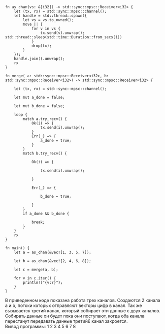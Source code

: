 ```
fn as_chan(vs: &[i32]) -> std::sync::mpsc::Receiver<i32> {
    let (tx, rx) = std::sync::mpsc::channel();
    let handle = std::thread::spawn({
        let vs = vs.to_owned();
        move || {
            for v in vs {
                tx.send(v).unwrap(); std::thread::sleep(std::time::Duration::from_secs(1))
            }
            drop(tx);
        }
    });
    handle.join().unwrap();
    rx
}

fn merge( a: std::sync::mpsc::Receiver<i32>, b: std::sync::mpsc::Receiver<i32>) -> std::sync::mpsc::Receiver<i32> {

    let (tx, rx) = std::sync::mpsc::channel();

    let mut a_done = false;

    let mut b_done = false;

    loop {
        match a.try_recv() {
            Ok(i) => {
                tx.send(i).unwrap();
            }
            Err(_) => {
                a_done = true;
            }
        }
        match b.try_recv() {

            Ok(i) => {

                tx.send(i).unwrap();

            }

            Err(_) => {

                b_done = true;

            }
        }
        if a_done && b_done {

            break;
        }
    }
    rx
}

fn main() {
    let a = as_chan(&vec![1, 3, 5, 7]);

    let b = as_chan(&vec![2, 4, 6, 8]);

    let c = merge(a, b);

    for v in c.iter() {
        println!("{v:?}");
    }
}
```
В приведенном коде показана работа трех каналов. Создаются 2 канала a и b, потоки которых отправляют векторы цифр в канал. Так же вызывается третий канал, который собирает эти данные с двух каналов. Собирать данные он будет пока они поступают, когда оба канала перестанут передавать данные третий6 канал закроется.<br>
Вывод программы: 1 2 3 4 5 6 7 8